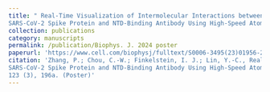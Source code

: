 ```yaml
---
title: " Real-Time Visualization of Intermolecular Interactions between
SARS-CoV-2 Spike Protein and NTD-Binding Antibody Using High-Speed Atomic Force Microscopy"
collection: publications
category: manuscripts
permalink: /publication/Biophys. J. 2024 poster
paperurl: 'https://www.cell.com/biophysj/fulltext/S0006-3495(23)01956-2'
citation: 'Zhang, P.; Chou, C.-W.; Finkelstein, I. J.; Lin, Y.-C., Real-Time Visualization of Intermolecular Interactions between
SARS-CoV-2 Spike Protein and NTD-Binding Antibody Using High-Speed Atomic Force Microscopy. Biophys. J. 2024,
123 (3), 196a. (Poster)'
---
```

